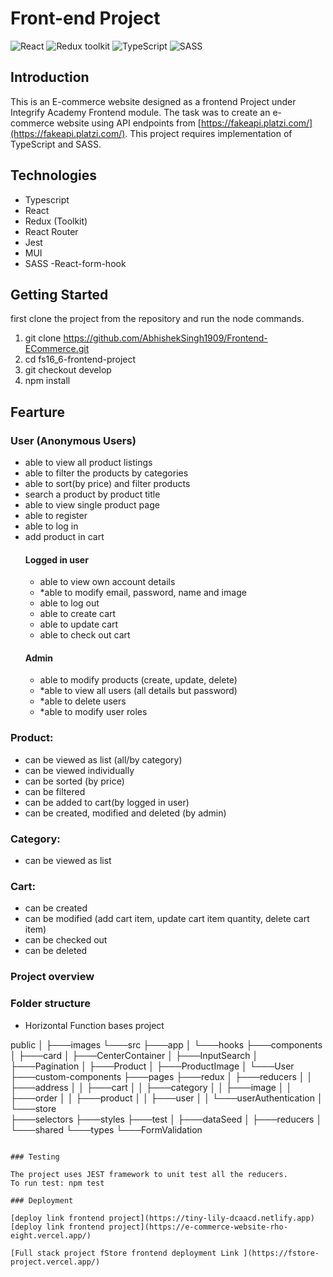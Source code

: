# Front-end Project

![React](https://img.shields.io/badge/React-v.18-blue)
![Redux toolkit](https://img.shields.io/badge/RTK-v.1-purple)
![TypeScript](https://img.shields.io/badge/TypeScript-v.4-green)
![SASS](https://img.shields.io/badge/SASS-v.1-hotpink)

## Introduction

This is an E-commerce website designed as a frontend Project under Integrify Academy Frontend module. The task was to create an e-commerce website using API endpoints from [https://fakeapi.platzi.com/](https://fakeapi.platzi.com/).
This project requires implementation of TypeScript and SASS.

## Technologies
- Typescript
- React
- Redux (Toolkit)
- React Router
- Jest
- MUI
- SASS
  -React-form-hook

## Getting Started

first clone the project from the repository and run the node commands.

1. git clone https://github.com/AbhishekSingh1909/Frontend-ECommerce.git
2. cd fs16_6-frontend-project
3. git checkout develop
4. npm install

## Fearture

### User (Anonymous Users)

- able to view all product listings
- able to filter the products by categories
- able to sort(by price) and filter products
- search a product by product title
- able to view single product page
- able to register
- able to log in
- add product in cart
  #### Logged in user
  - able to view own account details
  - \*able to modify email, password, name and image
  - able to log out
  - able to create cart
  - able to update cart
  - able to check out cart
  #### Admin
  - able to modify products (create, update, delete)
  - \*able to view all users (all details but password)
  - \*able to delete users
  - \*able to modify user roles

### Product:

- can be viewed as list (all/by category)
- can be viewed individually
- can be sorted (by price)
- can be filtered
- can be added to cart(by logged in user)
- can be created, modified and deleted (by admin)

### Category:

- can be viewed as list

### Cart:

- can be created
- can be modified (add cart item, update cart item quantity, delete cart item)
- can be checked out
- can be deleted

### Project overview

### Folder structure

- Horizontal Function bases project
  
public
│   ├───images
└───src
    ├───app
    │   └───hooks
    ├───components
    │   ├───card
    │   ├───CenterContainer
    │   ├───InputSearch
    │   ├───Pagination
    │   ├───Product
    │   ├───ProductImage
    │   └───User
    ├───custom-components
    ├───pages
    ├───redux
    │   ├───reducers
    │   │   ├───address
    │   │   ├───cart
    │   │   ├───category
    │   │   ├───image
    │   │   ├───order
    │   │   ├───product
    │   │   ├───user
    │   │   └───userAuthentication
    │   └───store  
    ├───selectors
    ├───styles
    ├───test
    │   ├───dataSeed
    │   ├───reducers
    │   └───shared
    └───types
        └───FormValidation

           
```

### Testing

The project uses JEST framework to unit test all the reducers.
To run test: npm test

### Deployment

[deploy link frontend project](https://tiny-lily-dcaacd.netlify.app)
[deploy link frontend project](https://e-commerce-website-rho-eight.vercel.app/)

[Full stack project fStore frontend deployment Link ](https://fstore-project.vercel.app/)
```

